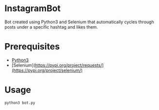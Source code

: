 # InstagramBot

Bot created using Python3 and Selenium that automatically cycles through posts under a specific hashtag and likes them.

# Prerequisites
- [Python3](https://www.python.org/downloads/)
- [Selenium](https://pypi.org/project/requests/](https://pypi.org/project/selenium/)
# Usage

```
python3 bot.py
```


